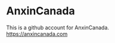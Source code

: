 # AnxinCanada
This is a github account for AnxinCanada.<br>
https://anxincanada.com
<br><br><br><br><br><br><br><br>
